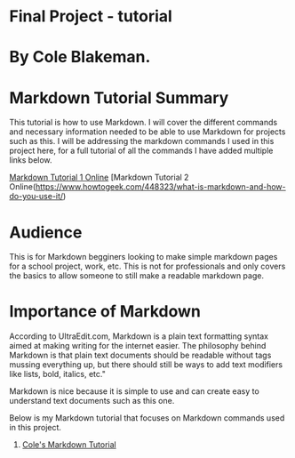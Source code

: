 
# Final Project - tutorial

# By Cole Blakeman.

# Markdown Tutorial Summary

This tutorial is how to use Markdown. I will cover the different commands and necessary information needed to be able to use Markdown for projects such as this. I will be addressing the markdown commands I used in this project here, for a full tutorial of all the commands I have added multiple links below.

[Markdown Tutorial 1 Online](https://www.markdownguide.org/getting-started)
[Markdown Tutorial 2 Online(https://www.howtogeek.com/448323/what-is-markdown-and-how-do-you-use-it/)

# Audience

This is for Markdown begginers looking to make simple markdown pages for a school project, work, etc. This is not for professionals and only covers the basics to allow someone to still make a readable markdown page. 

# Importance of Markdown

According to UltraEdit.com, Markdown is a plain text formatting syntax aimed at making writing for the internet easier. The philosophy behind Markdown is that plain text documents should be readable without tags mussing everything up, but there should still be ways to add text modifiers like lists, bold, italics, etc."

Markdown is nice because it is simple to use and can create easy to understand text documents such as this one.

Below is my Markdown tutorial that focuses on Markdown commands used in this project.


1. [Cole's Markdown Tutorial](https://github.com/coleblakeman01/README.MD/blob/main/Tutorial.md)


